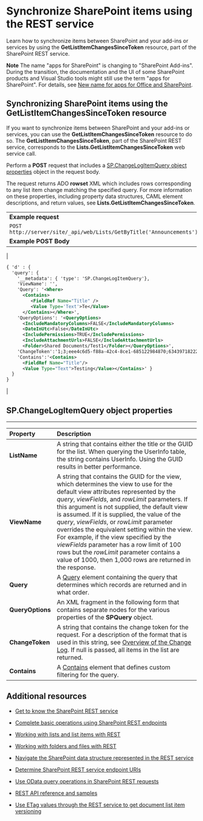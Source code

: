 
# Synchronize SharePoint items using the REST service
Learn how to synchronize items between SharePoint and your add-ins or services by using the  **GetListItemChangesSinceToken** resource, part of the SharePoint REST service.
 

 **Note**  The name "apps for SharePoint" is changing to "SharePoint Add-ins". During the transition, the documentation and the UI of some SharePoint products and Visual Studio tools might still use the term "apps for SharePoint". For details, see  [New name for apps for Office and SharePoint](new-name-for-apps-for-sharepoint#bk_newname).
 


## Synchronizing SharePoint items using the GetListItemChangesSinceToken resource

If you want to synchronize items between SharePoint and your add-ins or services, you can use the  **GetListItemChangesSinceToken** resource to do so. The **GetListItemChangesSinceToken**, part of the SharePoint REST service, corresponds to the  **Lists.GetListItemChangesSinceToken** web service call.
 

 
Perform a  **POST** request that includes a [SP.ChangeLogItemQuery object properties](#bk_props) object in the request body.
 

 
The request returns ADO  **rowset** XML which includes rows corresponding to any list item change matching the specified query. For more information on these properties, including property data structures, CAML element descriptions, and return values, see **Lists.GetListItemChangesSinceToken**.
 

 

||
|:-----|
|**Example request**|
| `POST http://server/site/_api/web/Lists/GetByTitle('Announcements')/GetListItemChangesSinceToken`|
|**Example POST Body**|
|
```XML
{ 'd' : { 
  'query': { 
    '__metadata': { 'type': 'SP.ChangeLogItemQuery'}, 
    'ViewName': '', 
    'Query': '<Where>
      <Contains>
         <FieldRef Name="Title" />
         <Value Type='Text'>Te</Value>
      </Contains></Where>',
    'QueryOptions': '<QueryOptions>
      <IncludeMandatoryColumns>FALSE</IncludeMandatoryColumns>
      <DateInUtc>False</DateInUtc>
      <IncludePermissions>TRUE</IncludePermissions>
      <IncludeAttachmentUrls>FALSE</IncludeAttachmentUrls>
      <Folder>Shared Documents/Test1</Folder></QueryOptions>', 
    'ChangeToken':'1;3;eee4c6d5-f88a-42c4-8ce1-685122984870;634397182229400000;3710', 
    'Contains':'<Contains>
      <FieldRef Name="Title"/>
      <Value Type="Text">Testing</Value></Contains>' } 
  } 
}

```

|

## SP.ChangeLogItemQuery object properties
<a name="bk_props"> </a>


****


|**Property**|**Description**|
|:-----|:-----|
|**ListName**|A string that contains either the title or the GUID for the list. When querying the UserInfo table, the string contains UserInfo. Using the GUID results in better performance.|
|**ViewName**|A string that contains the GUID for the view, which determines the view to use for the default view attributes represented by the  _query_,  _viewFields_, and  _rowLimit_ parameters. If this argument is not supplied, the default view is assumed. If it is supplied, the value of the _query_,  _viewFields_, or  _rowLimit_ parameter overrides the equivalent setting within the view. For example, if the view specified by the _viewFields_ parameter has a row limit of 100 rows but the _rowLimit_ parameter contains a value of 1000, then 1,000 rows are returned in the response.|
|**Query**|A  [Query](http://msdn.microsoft.com/en-us/library/ms471093.aspx) element containing the query that determines which records are returned and in what order.|
|**QueryOptions**|An XML fragment in the following form that contains separate nodes for the various properties of the  **SPQuery** object.|
|**ChangeToken**|A string that contains the change token for the request. For a description of the format that is used in this string, see  [Overview of the Change Log](http://msdn.microsoft.com/en-us/library/bb417456.aspx). If null is passed, all items in the list are returned.|
|**Contains**|A  [Contains](http://msdn.microsoft.com/en-us/library/ms196501.aspx) element that defines custom filtering for the query.|

## Additional resources
<a name="bk_addresources"> </a>


-  [Get to know the SharePoint REST service](get-to-know-the-sharepoint-2013-rest-service)
    
 
-  [Complete basic operations using SharePoint REST endpoints](complete-basic-operations-using-sharepoint-2013-rest-endpoints)
    
 
-  [Working with lists and list items with REST](working-with-lists-and-list-items-with-rest)
    
 
-  [Working with folders and files with REST](working-with-folders-and-files-with-rest)
    
 
-  [Navigate the SharePoint data structure represented in the REST service](navigate-the-sharepoint-data-structure-represented-in-the-rest-service)
    
 
-  [Determine SharePoint REST service endpoint URIs](determine-sharepoint-rest-service-endpoint-uris)
    
 
-  [Use OData query operations in SharePoint REST requests](use-odata-query-operations-in-sharepoint-rest-requests)
    
 
-  [REST API reference and samples](http://msdn.microsoft.com/library/rest-api-reference-and-samples%28Office.15%29.aspx)
    
 
-  [Use ETag values through the REST service to get document list item versioning](http://msdn.microsoft.com/library/5f7e0579-46b7-44ab-b3b4-cdbc622dcd98%28Office.15%29.aspx)
    
 

 

 

